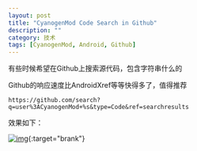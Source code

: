 ```yaml
---
layout: post
title: "CyanogenMod Code Search in Github"
description: ""
category: 技术 
tags: [CyanogenMod, Android, Github]
---
```


有些时候希望在Github上搜索源代码，包含字符串什么的

Github的响应速度比AndroidXref等等快得多了，值得推荐

    https://github.com/search?q=user%3ACyanogenMod+%s&type=Code&ref=searchresults

效果如下：

[![img](http://ww4.sinaimg.cn/mw690/6e22ca27gw1et53cao1zxj20tj0craeg.jpg)](http://ww4.sinaimg.cn/large/6e22ca27gw1et53cao1zxj20tj0craeg.jpg){:target="brank"}
